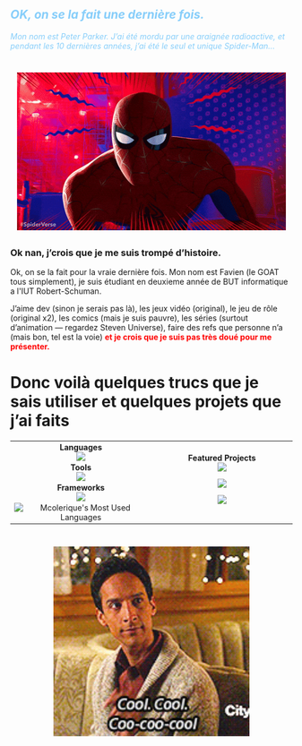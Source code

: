 ## _<span style="color:#87cefa">OK, on se la fait une dernière fois.</span>_
_<span style="color:#87cefa">
Mon nom est Peter Parker. J’ai été mordu par une araignée radioactive, et pendant les 10 dernières années, j’ai été le seul et unique Spider-Man...</span>_
<div align="center">
  <h1>
  <img src="./src/sp.gif" width="480px" height="282px"/>
  </h1>
</div>

### __Ok nan, j’crois que je me suis trompé d’histoire.__

Ok, on se la fait pour la vraie dernière fois. Mon nom est Favien (le GOAT tous simplement), je suis étudiant en deuxieme année de BUT informatique a l'IUT Robert-Schuman.

J’aime dev (sinon je serais pas là), les jeux vidéo (original), le jeu de rôle (original x2), les comics (mais je suis pauvre), les séries (surtout d’animation — regardez Steven Universe), faire des refs que personne n’a (mais bon, tel est la voie) **<span style="color: red">et je crois que je suis pas très doué pour me présenter.</span>**

# Donc voilà quelques trucs que je sais utiliser et quelques projets que j’ai faits


<div align=center>
<table>
<tr>
<td valign="top" width="50%">
  <div align="center"><b>Languages</b></div>
  <div align="center">
    <a href="https://skillicons.dev">
      <img src="https://skillicons.dev/icons?i=c,java,html,css,php,cs&theme=dark" />
    </a>
  </div>
  <div align="center"><b>Tools</b></div>
  <div align="center">
    <img src="https://skillicons.dev/icons?i=linux,vscodium,idea,gitlab,github&theme=dark" />
  </div>
  <div align="center"><b>Frameworks</b></div>
  <div align="center">
    <img src="https://skillicons.dev/icons?i=laravel,bootstrap&theme=dark" />
  </div>
  <div align="center" style="width: 100%">
    <img align="center" alt="Mcolerique's Most Used Languages" src="https://github-readme-stats.vercel.app/api/top-langs/?username=Mcolerique&layout=compact&hide=html,tex,jupyter%20notebook&show_icons=true&theme=synthwave&hide_border=true&border_radius=20">
  </div>
</td>

<td valign="middle" width="50%">
  <div align="center"><b>Featured Projects</b><br></div>
  <div align="center">
    <a href="https://github.com/Mcolerique/POOkemon">
      <img width=320 style="margin-bottom: 10px;" src="https://github-readme-stats.vercel.app/api/pin/?username=Mcolerique&repo=POOkemon&show_icons=true&theme=synthwave&hide_border=true&border_radius=20">
    </a>
    <br>
    <a href="https://github.com/Mcolerique/projet-Yams">
      <img width=320 style="margin-bottom: 10px;" src="https://github-readme-stats.vercel.app/api/pin/?username=Mcolerique&repo=projet-Yams&show_icons=true&theme=synthwave&hide_border=true&border_radius=20">
    </a>
    <br>
    <a href="https://github.com/Mcolerique/Snake-en-assembleur">
      <img width=320 style="margin-bottom: 10px;" src="https://github-readme-stats.vercel.app/api/pin/?username=Mcolerique&repo=Snake-en-assembleur&show_icons=true&theme=synthwave&hide_border=true&border_radius=20">
    </a>
  </div>
</td>
</tr>
</table>
  <div align="center">
    <h1>
    <img src="./src/cool-cool-cool-cool.gif" width="350px"/>
    </h1>
  </div>
</div>
<div align="center">

